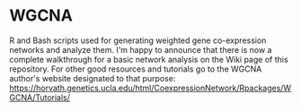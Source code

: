 # WGCNA
R and Bash scripts used for generating weighted gene co-expression networks and analyze them. I'm happy to announce that there is now a complete walkthrough for a basic network analysis on the Wiki page of this repository. For other good resources and tutorials go to the WGCNA author's website designated to that purpose: https://horvath.genetics.ucla.edu/html/CoexpressionNetwork/Rpackages/WGCNA/Tutorials/
